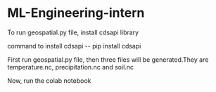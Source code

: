 # ML-Engineering-intern

To run geospatial.py file, install cdsapi library

command to install cdsapi --  pip install cdsapi

First run geospatial.py file, then three files will be generated.They are 
temperature.nc,
precipitation.nc and
soil.nc

Now, run the colab notebook
